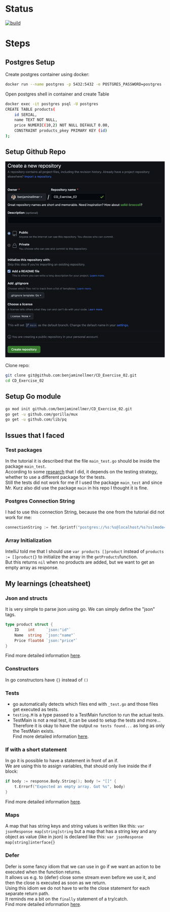 # Status
[![build](https://github.com/benjaminellmer/CD_Exercise_02/actions/workflows/go.yml/badge.svg)](https://github.com/benjaminellmer/CD_Exercise_02/actions/workflows/go.yml)

# Steps
## Postgres Setup
Create postgres container using docker:
```bash
docker run --name postgres -p 5432:5432 -e POSTGRES_PASSWORD=postgres -d postgres 
```

Open postgres shell in container and create Table
```bash
docker exec -it postgres psql -U postgres
CREATE TABLE products(
    id SERIAL,
    name TEXT NOT NULL,
    price NUMERIC(10,2) NOT NULL DEFAULT 0.00,
    CONSTRAINT products_pkey PRIMARY KEY (id)
);
```

## Setup Github Repo
![create-repo](./docs/images/create-repo.png)

Clone repo:
```bash
git clone git@github.com:benjaminellmer/CD_Exercise_02.git
cd CD_Exercise_02
```

## Setup Go module
```bash
go mod init github.com/benjaminellmer/CD_Exercise_02.git
go get -u github.com/gorilla/mux 
go get -u github.com/lib/pq
```

## Issues that I faced
### Test packages
In the tutorial it is described that the file `main_test.go` should be inside the package `main_test`.  
According to some [research](https://stackoverflow.com/questions/19998250/proper-package-naming-for-testing-with-the-go-language) that I did, it depends on the testing strategy, whether to use a different package for the tests.  
Still the tests did not work for me if I used the package `main_test` and since Mr. Kurz also did use the package `main` in his repo I thought it is fine.

### Postgres Connection String
I had to use this connection String, because the one from the tutorial did not work for me:
```go
connectionString := fmt.Sprintf("postgres://%s:%s@localhost/%s?sslmode=disable", user, password, dbname)
```

### Array Initialization
IntelliJ told me that I should use `var products []product` instead of `products := []product{}` to initialize the array in the `getProducts`function.  
But this returns `nil` when no products are added, but we want to get an empty array as response.

## My learnings (cheatsheet)
### Json and structs
It is very simple to parse json using go. We can simply define the "json" tags.
```go
type product struct {
    ID    int     `json:"id"`
    Name  string  `json:"name"`
    Price float64 `json:"price"`
}
```
Find more detailed information [here](https://drstearns.github.io/tutorials/gojson/).

### Constructors
In go constructors have `{}` instead of `()`

### Tests
- go automatically detects which files end with `_test.go` and those files get executed as tests.
- `testing.M` is a type passed to a TestMain function to run the actual tests.
- TestMain is not a real test, it can be used to setup the tests and more...  
Therefore it is okay to have the output `no tests found...` as long as only the TestMain exists.  
Find more detailed information [here](http://cs-guy.com/blog/2015/01/test-main/).

### If with a short statement
In go it is possible to have a statement in front of an if.  
We are using this to assign variables, that should only live inside the if block:
```go
if body := response.Body.String(); body != "[]" {
    t.Errorf("Expected an empty array. Got %s", body)
}
```
Find more detailed information [here](https://go.dev/tour/flowcontrol/6).

### Maps
A map that has string keys and string values is written like this:
`var jsonResponse map[string]string` 
but a map that has a string key and any object as value (like in json) is declared like this:
`var jsonResponse map[string]interface{}`

### Defer
Defer is some fancy idiom that we can use in go if we want an action to be executed when the function returns.  
It allows us e.g. to (defer) close some stream even before we use it, and then the close is executed as soon as we return.  
Using this idiom we do not have to write the close statement for each separate return path.  
It reminds me a bit on the `finally` statement of a try/catch.  
Find more detailed information [here](https://go.dev/tour/flowcontrol/12).

